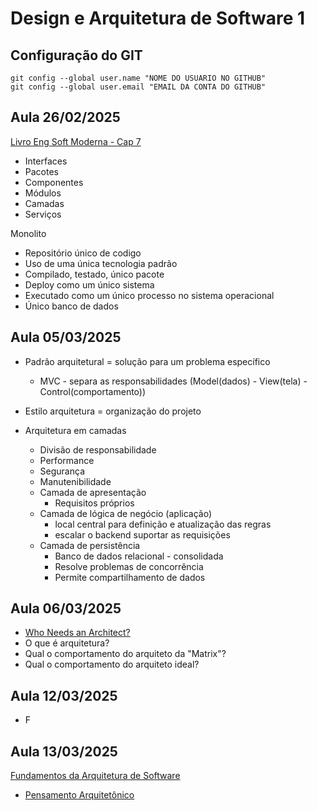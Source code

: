 # Design e Arquitetura de Software 1

## Configuração do GIT
```
git config --global user.name "NOME DO USUARIO NO GITHUB"
git config --global user.email "EMAIL DA CONTA DO GITHUB"
```

## Aula 26/02/2025
[Livro Eng Soft Moderna - Cap 7](https://engsoftmoderna.info/cap7.html)
- Interfaces
- Pacotes
- Componentes
- Módulos
- Camadas
- Serviços

Monolito
- Repositório único de codigo
- Uso de uma única tecnologia padrão
- Compilado, testado, único pacote
- Deploy como um único sistema
- Executado como um único processo no sistema operacional
- Único banco de dados

## Aula 05/03/2025
- Padrão arquitetural = solução para um problema específico
  - MVC - separa as responsabilidades (Model(dados) - View(tela) - Control(comportamento))
- Estilo arquitetura = organização do projeto

- Arquitetura em camadas
  - Divisão de responsabilidade
  - Performance
  - Segurança
  - Manutenibilidade
  - Camada de apresentação
    - Requisitos próprios
  - Camada de lógica de negócio (aplicação)
    - local central para definição e atualização das regras
    - escalar o backend suportar as requisições
  - Camada de persistência
    - Banco de dados relacional - consolidada
    - Resolve problemas de concorrência
    - Permite compartilhamento de dados
    
## Aula 06/03/2025
- [Who Needs an Architect?](https://martinfowler.com/ieeeSoftware/whoNeedsArchitect.pdf)
- O que é arquitetura?
- Qual o comportamento do arquiteto da "Matrix"?
- Qual o comportamento do arquiteto ideal?

## Aula 12/03/2025
- F

## Aula 13/03/2025
[Fundamentos da Arquitetura de Software](https://integrada.minhabiblioteca.com.br/reader/books/9788550819754/epubcfi/6/2%5B%3Bvnd.vst.idref%3Dcover%5D!/4/2/2%4051:2)

- [Pensamento Arquitetônico](https://integrada.minhabiblioteca.com.br/reader/books/9788550819754/epubcfi/6/22%5B%3Bvnd.vst.idref%3Dcap2.xhtml%5D!/4)